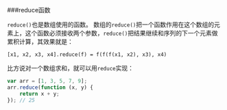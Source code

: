 ###reduce函数

`reduce()`也是数组使用的函数。
数组的`reduce()`把一个函数作用在这个数组的元素上，这个函数必须接收两个参数，`reduce()`把结果继续和序列的下一个元素做累积计算，其效果就是：
```
[x1, x2, x3, x4].reduce(f) = f(f(f(x1, x2), x3), x4)
```

比方说对一个数组求和，就可以用`reduce`实现：
```js
var arr = [1, 3, 5, 7, 9];
arr.reduce(function (x, y) {
    return x + y;
}); // 25
```